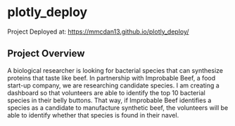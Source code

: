 # plotly_deploy

Project Deployed at: 
https://mmcdan13.github.io/plotly_deploy/

## Project Overview

A biological researcher is looking for bacterial species that can synthesize proteins that taste like beef. In partnership with Improbable Beef, a food start-up company, we are researching candidate species. I am creating a dashboard so that volunteers are able to identify the top 10 bacterial species in their belly buttons. That way, if Improbable Beef identifies a species as a candidate to manufacture synthetic beef, the volunteers will be able to identify whether that species is found in their navel.

